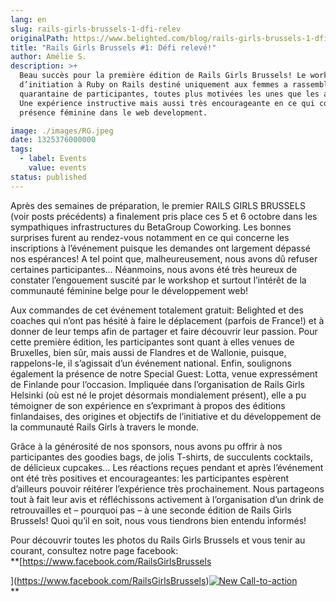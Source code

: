 ```yaml
---
lang: en
slug: rails-girls-brussels-1-dfi-relev
originalPath: https://www.belighted.com/blog/rails-girls-brussels-1-dfi-relev
title: "Rails Girls Brussels #1: Défi relevé!"
author: Amélie S.
description: >+
  Beau succès pour la première édition de Rails Girls Brussels! Le workshop
  d’initiation à Ruby on Rails destiné uniquement aux femmes a rassemblé une
  quarantaine de participantes, toutes plus motivées les unes que les autres!
  Une expérience instructive mais aussi très encourageante en ce qui concerne la
  présence féminine dans le web development.

image: ./images/RG.jpeg
date: 1325376000000
tags:
  - label: Events
    value: events
status: published
---
```

Après des semaines de préparation, le premier RAILS GIRLS BRUSSELS (voir posts précédents) a finalement pris place ces 5 et 6 octobre dans les sympathiques infrastructures du BetaGroup Coworking. Les bonnes surprises furent au rendez-vous notamment en ce qui concerne les inscriptions à l’événement puisque les demandes ont largement dépassé nos espérances! A tel point que, malheureusement, nous avons dû refuser certaines participantes… Néanmoins, nous avons été très heureux de constater l’engouement suscité par le workshop et surtout l’intérêt de la communauté féminine belge pour le développement web!

Aux commandes de cet événement totalement gratuit: Belighted et des coaches qui n’ont pas hésité à faire le déplacement (parfois de France!) et à donner de leur temps afin de partager et faire découvrir leur passion. Pour cette première édition, les participantes sont quant à elles venues de Bruxelles, bien sûr, mais aussi de Flandres et de Wallonie, puisque, rappelons-le, il s’agissait d’un événement national. Enfin, soulignons également la présence de notre Special Guest: Lotta, venue expressément de Finlande pour l’occasion. Impliquée dans l’organisation de Rails Girls Helsinki (où est né le projet désormais mondialement présent), elle a pu témoigner de son expérience en s’exprimant à propos des éditions finlandaises, des origines et objectifs de l’initiative et du développement de la communauté Rails Girls à travers le monde.

Grâce à la générosité de nos sponsors, nous avons pu offrir à nos participantes des goodies bags, de jolis T-shirts, de succulents cocktails, de délicieux cupcakes… Les réactions reçues pendant et après l’événement ont été très positives et encourageantes: les participantes espèrent d’ailleurs pouvoir réitérer l’expérience très prochainement. Nous partageons tout à fait leur avis et réfléchissons activement à l’organisation d’un drink de retrouvailles et – pourquoi pas – à une seconde édition de Rails Girls Brussels! Quoi qu’il en soit, nous vous tiendrons bien entendu informés!

Pour découvrir toutes les photos du Rails Girls Brussels et vous tenir au courant, consultez notre page facebook:  
**[https://www.facebook.com/RailsGirlsBrussels  
  
](https://www.facebook.com/RailsGirlsBrussels)[![New Call-to-action](https://no-cache.hubspot.com/cta/default/1684659/fb3606cc-cc1b-47d0-ae85-2c9f69837fe2.png)](https://cta-redirect.hubspot.com/cta/redirect/1684659/fb3606cc-cc1b-47d0-ae85-2c9f69837fe2)  
**